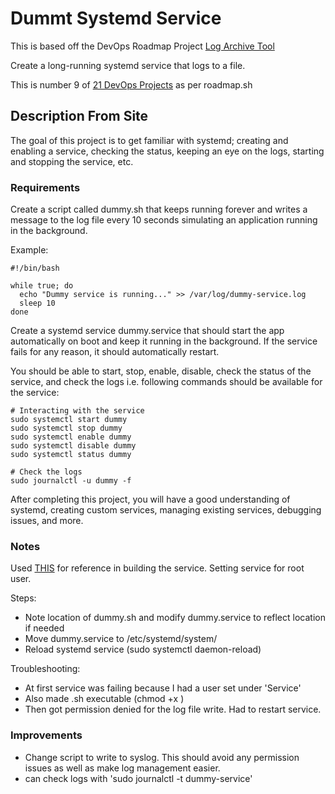 # Dummt Systemd Service

This is based off the DevOps Roadmap Project [Log Archive Tool](https://roadmap.sh/projects/log-archive-tool)

Create a long-running systemd service that logs to a file. 

This is number 9 of [21 DevOps Projects](https://roadmap.sh/devops/projects) as per roadmap.sh

## Description From Site 

The goal of this project is to get familiar with systemd; creating and enabling a service, checking the status, keeping an eye on the logs, starting and stopping the service, etc.

### Requirements

Create a script called dummy.sh that keeps running forever and writes a message to the log file every 10 seconds simulating an application running in the background. 

Example:
```
#!/bin/bash

while true; do
  echo "Dummy service is running..." >> /var/log/dummy-service.log
  sleep 10
done
```

Create a systemd service dummy.service that should start the app automatically on boot and keep it running in the background. If the service fails for any reason, it should automatically restart.

You should be able to start, stop, enable, disable, check the status of the service, and check the logs i.e. following commands should be available for the service:

```
# Interacting with the service
sudo systemctl start dummy
sudo systemctl stop dummy
sudo systemctl enable dummy
sudo systemctl disable dummy
sudo systemctl status dummy
```

```
# Check the logs
sudo journalctl -u dummy -f
```

After completing this project, you will have a good understanding of systemd, creating custom services, managing existing services, debugging issues, and more.

### Notes 

Used [THIS](https://linuxhandbook.com/create-systemd-services/) for reference in building the service. Setting service for root user. 

Steps: 

- Note location of dummy.sh and modify dummy.service to reflect location if needed 
- Move dummy.service to /etc/systemd/system/
- Reload systemd service (sudo systemctl daemon-reload)

Troubleshooting: 

- At first service was failing because I had a user set under 'Service'
- Also made .sh executable (chmod +x <path>)
- Then got permission denied for the log file write. Had to restart service. 

### Improvements 

- Change script to write to syslog. This should avoid any permission issues as well as make log management easier.
- can check logs with 'sudo journalctl -t dummy-service' 
